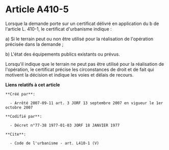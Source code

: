 # Article A410-5

Lorsque la demande porte sur un certificat délivré en application du b de l'article L. 410-1, le certificat d'urbanisme
indique : 

a) Si le terrain peut ou non être utilisé pour la réalisation de l'opération précisée dans la demande ; 

b) L'état des équipements publics existants ou prévus. 

Lorsqu'il indique que le terrain ne peut pas être utilisé pour la réalisation de l'opération, le certificat précise les
circonstances de droit et de fait qui motivent la décision et indique les voies et délais de recours.

**Liens relatifs à cet article**

	**Créé par**:

	  - Arrêté 2007-09-11 art. 3 JORF 13 septembre 2007 en vigueur le 1er octobre 2007

	**Codifié par**:

	  - Décret n°77-38 1977-01-03 JORF 18 JANVIER 1977

	**Cite**:

	  - Code de l'urbanisme - art. L410-1 (V)
